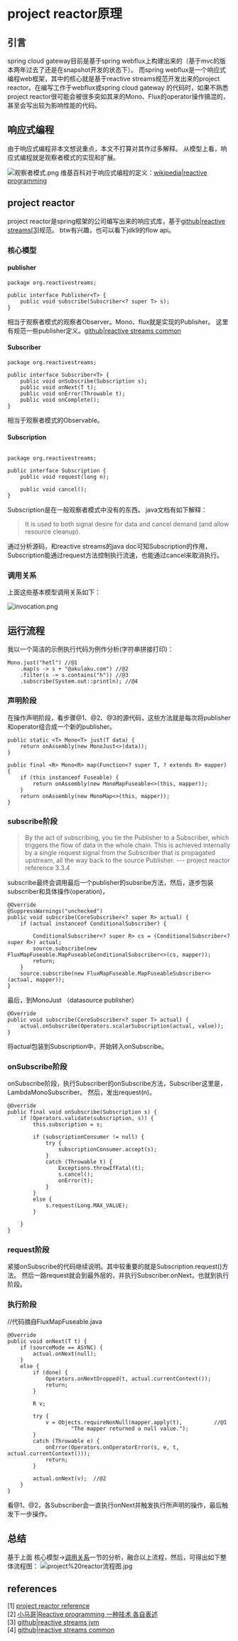 # project reactor原理

## 引言

spring cloud gateway目前是基于spring webflux上构建出来的（基于mvc的版本两年过去了还是在snapshot开发的状态下）。 
而spring webflux是一个响应式编程web框架，其中的核心就是基于reactive streams规范开发出来的project reactor。在编写工作于webflux或spring cloud gateway 的代码时，如果不熟悉project reactor很可能会被很多突如其来的Mono、Flux的operator操作搞混的，甚至会写出较为影响性能的代码。

## 响应式编程
由于响应式编程非本文想说重点，本文不打算对其作过多解释。
从模型上看，响应式编程就是观察者模式的实现和扩展。
 
![观察者模式.png](观察者模式.png)
维基百科对于响应式编程的定义：[wikipedia|reactive programming](https://zh.wikipedia.org/wiki/%E5%93%8D%E5%BA%94%E5%BC%8F%E7%BC%96%E7%A8%8B)

## project reactor

project reactor是spring框架的公司编写出来的响应式库，基于[github|reactive streams[3]](https://github.com/reactive-streams/reactive-streams-jvm/)规范。 
btw有兴趣，也可以看下jdk9的flow api。

### 核心模型

#### publisher

~~~
package org.reactivestreams;
 
public interface Publisher<T> {
    public void subscribe(Subscriber<? super T> s);
}
~~~~

相当于观察者模式的观察者Observer。Mono、flux就是实现的Publisher。 这里有规范一些publisher定义。[github|reactive streams common](https://github.com/reactor/reactive-streams-commons)


#### Subscriber
~~~
package org.reactivestreams;
 
public interface Subscriber<T> {
    public void onSubscribe(Subscription s);
    public void onNext(T t);
    public void onError(Throwable t);
    public void onComplete();
}

~~~
相当于观察者模式的Observable。

#### Subscription

~~~

package org.reactivestreams;
 
public interface Subscription {
    public void request(long n);
 
    public void cancel();
}

~~~

Subscription是在一般观察者模式中没有的东西。 java文档有如下解释：
> It is used to both signal desire for data and cancel demand (and allow resource cleanup).

通过分析源码，和reactive streams的java doc可知Subscription的作用，Subscription能通过request方法控制执行流速，也能通过cancel来取消执行。

### 调用关系

上面这些基本模型调用关系如下：

![invocation.png](invocation.png)

## 运行流程


我以一个简洁的示例执行代码为例作分析(字符串拼接打印)：
~~~
Mono.just("hetl") //@1
    .map(s -> s + "@akulaku.com") //@2
    .filter(s -> s.contains("h")) //@3
    .subscribe(System.out::println); //@4
~~~


### 声明阶段
在操作声明阶段，看步骤@1、@2、@3的源代码，这些方法就是每次将publisher和operator组合成一个新的publisher。

~~~
public static <T> Mono<T> just(T data) {
    return onAssembly(new MonoJust<>(data));
}
 
public final <R> Mono<R> map(Function<? super T, ? extends R> mapper) {
    if (this instanceof Fuseable) {
        return onAssembly(new MonoMapFuseable<>(this, mapper));
    }
    return onAssembly(new MonoMap<>(this, mapper));
}
~~~

### subscribe阶段

>By the act of subscribing, you tie the Publisher to a Subscriber, 
>which triggers the flow of data in the whole chain. This is achieved internally by a single request signal from the Subscriber that is propagated upstream, 
>all the way back to the source Publisher. 
>--- project reactor reference 3.3.4

subscribe最终会调用最后一个publisher的subsribe方法，然后，逐步包装subscriber和具体操作(operation)，
~~~
@Override
@SuppressWarnings("unchecked")
public void subscribe(CoreSubscriber<? super R> actual) {
    if (actual instanceof ConditionalSubscriber) {
 
        ConditionalSubscriber<? super R> cs = (ConditionalSubscriber<? super R>) actual;
        source.subscribe(new FluxMapFuseable.MapFuseableConditionalSubscriber<>(cs, mapper));
        return;
    }
    source.subscribe(new FluxMapFuseable.MapFuseableSubscriber<>(actual, mapper));
}
~~~


最后，到MonoJust （datasource publisher）

~~~
@Override
public void subscribe(CoreSubscriber<? super T> actual) {
    actual.onSubscribe(Operators.scalarSubscription(actual, value));
}
~~~
将actual包装到Subscription中，开始转入onSubscribe。

### onSubscribe阶段

onSubscribe阶段，执行Subscriber的onSubscribe方法，Subscriber这里是，LambdaMonoSubscriber。 
然后，发出request(n)。

~~~
@Override
public final void onSubscribe(Subscription s) {
    if (Operators.validate(subscription, s)) {
        this.subscription = s;
 
        if (subscriptionConsumer != null) {
            try {
                subscriptionConsumer.accept(s);
            }
            catch (Throwable t) {
                Exceptions.throwIfFatal(t);
                s.cancel();
                onError(t);
            }
        }
        else {
            s.request(Long.MAX_VALUE);
        }
 
    }
}
~~~

### request阶段
紧接onSubscribe的代码继续说明。其中较重要的就是Subscription.request()方法。 然后一路request就会到最外层的，并执行Subscriber.onNext，也就到执行阶段。


### 执行阶段
//代码摘自FluxMapFuseable.java
~~~
@Override
public void onNext(T t) {
    if (sourceMode == ASYNC) {
        actual.onNext(null);
    }
    else {
        if (done) {
            Operators.onNextDropped(t, actual.currentContext());
            return;
        }
 
        R v;
 
        try {
            v = Objects.requireNonNull(mapper.apply(t),          //@1
                    "The mapper returned a null value.");
        }
        catch (Throwable e) {
            onError(Operators.onOperatorError(s, e, t, actual.currentContext()));
            return;
        }
 
        actual.onNext(v);  //@2
    }
}
~~~

看@1、@2，各Subscriber会一直执行onNext并触发执行所声明的操作，最后触发下一步操作。

## 总结

基于上面 核心模型->[调用关系](#调用关系)一节的分析，融合以上流程，然后，可得出如下整体流程图：
![project%20reactor流程图.jpg](project%20reactor流程图.jpg)

## references
[1] [project reactor reference](https://projectreactor.io/docs/core/release/reference/index.html)  
[2] [小马哥|Reactive programming 一种技术 各自表述](https://mercyblitz.github.io/2018/07/25/Reactive-Programming-%E4%B8%80%E7%A7%8D%E6%8A%80%E6%9C%AF-%E5%90%84%E8%87%AA%E8%A1%A8%E8%BF%B0/)  
[3] [github|reactive streams jvm](https://github.com/reactive-streams/reactive-streams-jvm/)  
[4] [github|reactive streams common](https://github.com/reactor/reactive-streams-commons)  





